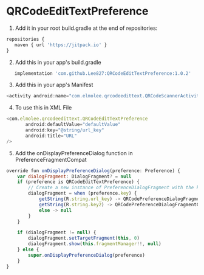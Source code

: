 # QRCodeEditTextPreference

1. Add it in your root build.gradle at the end of repositories:
```js
repositories {
   maven { url 'https://jitpack.io' }
}
```
2. Add this in your app's build.gradle
```js
   implementation 'com.github.Lee827:QRCodeEditTextPreference:1.0.2'
```   
3. Add this in your app's Manifest
```js
<activity android:name="com.elmolee.qrcodeedittext.QRCodeScannerActivity" />
```
4. To use this in XML File
```js
<com.elmolee.qrcodeedittext.QRCodeEditTextPreference
       android:defaultValue="defaultValue"
       android:key="@string/url_key"
       android:title="URL"
/>
```
5. Add the onDisplayPreferenceDialog function in PreferenceFragmentCompat
```js
override fun onDisplayPreferenceDialog(preference: Preference) {
    var dialogFragment: DialogFragment? = null
    if (preference is QRCodeEditTextPreference) {
        // Create a new instance of PreferenceDialogFragment with the key of the related
        dialogFragment = when (preference.key) {
            getString(R.string.url_key) -> QRCodePreferenceDialogFragmentCompat.newInstance(preference.key, true) // check Valid URL, default = false
            getString(R.string.key2) -> QRCodePreferenceDialogFragmentCompat.newInstance(preference.key)
            else -> null
        }
    }

    if (dialogFragment != null) {
        dialogFragment.setTargetFragment(this, 0)
        dialogFragment.show(this.fragmentManager!!, null)
    } else {
        super.onDisplayPreferenceDialog(preference)
    }
}
```
